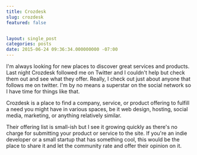 ```yaml
---
title: Crozdesk
slug: crozdesk
featured: false


layout: single_post
categories: posts
date: 2015-06-24 09:36:34.000000000 -07:00
---
```


I'm always looking for new places to discover great services and products. Last night Crozdesk followed me on Twitter and I couldn't help but check them out and see what they offer. Really, I check out just about anyone that follows me on twitter. I'm by no means a superstar on the social network so I have time for things like that.

Crozdesk is a place to find a company, service, or product offering to fulfill a need you might have in various spaces, be it web design, hosting, social media, marketing, or anything relatively similar.

Their offering list is small-ish but I see it growing quickly as there's no charge for submitting your product or service to the site. If you're an indie developer or a small startup that has something cool, this would be the place to share it and let the community rate and offer their opinion on it.

